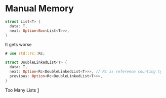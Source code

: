 # Manual Memory

```rust
struct List<T> {
  data: T,
  next: Option<Box<List<T>>>,
}
```

It gets worse

```rust
# use std::rc::Rc;

struct DoubleLinkedList<T> {
  data: T,
  next: Option<Rc<DoubleLinkedList<T>>>, // Rc is reference counting type
  previous: Option<Rc<DoubleLinkedList<T>>>,
}
```

Too Many Lists [1](https://rust-unofficial.github.io/too-many-lists/index.html)

